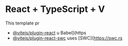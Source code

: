 # React + TypeScript + V
This template pr
- [@vitejs/plugin-react](htps://github.com/vitejs/vite-plugin-rect/blob/main/packages/plugin-react/README.md) u Babel](https
- [@vitejs/plugin-react-swc](https://github.com/vitejs/vite-plugin-react-swc) uses [SWC](https://swc.rs

